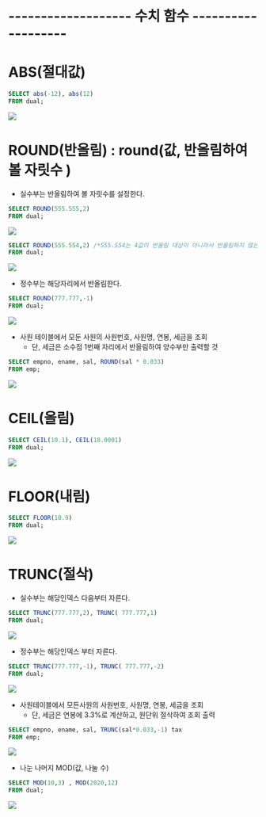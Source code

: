 # ------------------- 수치 함수 -------------------

# ABS(절대값)
```sql
SELECT abs(-12), abs(12)
FROM dual;
```
<img src = "https://user-images.githubusercontent.com/69107255/102481693-6698bf00-40a5-11eb-8b09-d46da8612af2.png">

# ROUND(반올림) : round(값, 반올림하여 볼 자릿수 )
- 실수부는 반올림하여 볼 자릿수를 설정한다.

```sql
SELECT ROUND(555.555,2)
FROM dual;
```

<img src = "https://user-images.githubusercontent.com/69107255/102481741-7c0de900-40a5-11eb-83ac-4c233af528b0.png">


```sql
SELECT ROUND(555.554,2) /*555.554는 4값이 반올림 대상이 아니라서 반올림하지 않는다.*/
FROM dual;
```

<img src = "https://user-images.githubusercontent.com/69107255/102481848-a8296a00-40a5-11eb-9584-337831cb38bd.png">

- 정수부는 해당자리에서 반올림한다.
```sql
SELECT ROUND(777.777,-1)
FROM dual;
```

<img src ="https://user-images.githubusercontent.com/69107255/102481891-bd9e9400-40a5-11eb-8f4d-d909ac3c3b4c.png">

- 사원 테이블에서 모둔 사원의 사원번호, 사원명, 연봉, 세금을 조회
    - 단, 세금은 소수점 1번째 자리에서 반올림하여 양수부만 출력할 것
```sql
SELECT empno, ename, sal, ROUND(sal * 0.033)
FROM emp;
```

<img src = "https://user-images.githubusercontent.com/69107255/102481947-d27b2780-40a5-11eb-846f-2130b48760c5.png">

# CEIL(올림)

```sql
SELECT CEIL(10.1), CEIL(10.0001)
FROM dual;
```

<img src ="https://user-images.githubusercontent.com/69107255/102482024-ef175f80-40a5-11eb-95f5-787d0077b16a.png">

# FLOOR(내림)

```sql
SELECT FLOOR(10.9)
FROM dual;
```

<img src = "https://user-images.githubusercontent.com/69107255/102482085-08201080-40a6-11eb-9dc1-f493642ae558.png">


# TRUNC(절삭)
- 실수부는 해당인덱스 다음부터 자른다.

```sql
SELECT TRUNC(777.777,2), TRUNC( 777.777,1)
FROM dual;
```

<img src = "https://user-images.githubusercontent.com/69107255/102482124-179f5980-40a6-11eb-8875-359b1f91343a.png">

- 정수부는 해당인덱스 부터 자른다.
```sql
SELECT TRUNC(777.777,-1), TRUNC( 777.777,-2)
FROM dual;
```

<img src = "https://user-images.githubusercontent.com/69107255/102482175-27b73900-40a6-11eb-9ec3-50411c0c7d53.png">


- 사원테이블에서 모든사원의 사원번호, 사원명, 연봉, 세금을 조회
    - 단, 세금은 연봉에 3.3%로 계산하고, 원단위 절삭하여 조회 출력

```sql
SELECT empno, ename, sal, TRUNC(sal*0.033,-1) tax
FROM emp;
```

<img src = "https://user-images.githubusercontent.com/69107255/102482227-369deb80-40a6-11eb-8811-d810871385f4.png">

- 나눈 나머지 MOD(값, 나눌 수)

```sql
SELECT MOD(10,3) , MOD(2020,12)
FROM dual;
```

<img src = "https://user-images.githubusercontent.com/69107255/102482256-46b5cb00-40a6-11eb-9113-40ab37b94b0a.png">